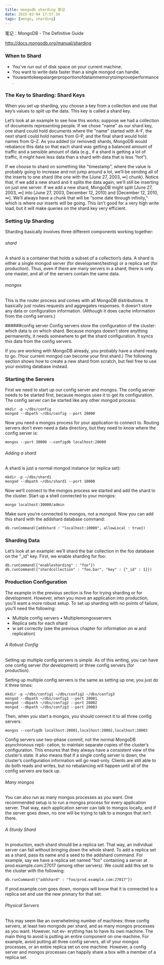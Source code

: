 ```yaml
---
title: mongodb sharding 笔记
date: 2015-03-04 17:57:34
tags: [mongo, sharding]
---
```




笔记：MongoDB - The Definitive Guide

<http://docs.mongodb.org/manual/sharding>

### When to Shard

* You’ve run out of disk space on your current machine.
* You want to write data faster than a single mongod can handle.
* Youwanttokeepalargerproportionofdatainmemorytoimproveperformance.

<!--more-->

### The Key to Sharding: Shard Keys

When you set up sharding, you choose a key from a collection and use that key’s values to split up the data. This key is called a shard key.

Let’s look at an example to see how this works: suppose we had a collection of documents representing people. If we chose "name" as our shard key, one shard could hold documents where the "name" started with A–F, the next shard could hold names from G–P, and the final shard would hold names from Q–Z. As you added (or removed) shards, MongoDB would rebalance this data so that each shard was getting a balanced amount of traffic and a sensible amount of data (e.g., if a shard is getting a lot of traffic, it might have less data than a shard with data that is less “hot”).

If we choose to shard on something like "timestamp", where the value is probably going to increase and not jump around a lot, we’ll be sending all of the inserts to one shard (the one with the [June 27, 2003, ∞] chunk). Notice that, if we add a new shard and it splits the data again, we’ll still be inserting on just one server. If we add a new shard, MongoDB might split [June 27, 2003, ∞] into [June 27, 2003, December 12, 2010) and [December 12, 2010, ∞]. We’ll always have a chunk that will be “some date through infinity,” which is where our inserts will be going. This isn’t good for a very high write load, but it will make queries on the shard key very efficient.


### Setting Up Sharding

Sharding basically involves three different components working together:

###### shard
A shard is a container that holds a subset of a collection’s data. A shard is either a single mongod server (for development/testing) or a replica set (for production). Thus, even if there are many servers in a shard, there is only one master, and all of the servers contain the same data.

###### mongos
This is the router process and comes with all MongoDB distributions. It basically just routes requests and aggregates responses. It doesn’t store any data or configuration information. (Although it does cache information from the config servers.)

######config server
Config servers store the configuration of the cluster: which data is on which shard. Because mongos doesn’t store anything permanently, it needs somewhere to get the shard configuration. It syncs this data from the config servers.

If you are working with MongoDB already, you probably have a shard ready to go. (Your current mongod can become your first shard.) The following section shows how to create a new shard from scratch, but feel free to use your existing database instead.

### Starting the Servers
First we need to start up our config server and mongos. The config server needs to be started first, because mongos uses it to get its configuration. The config server can be started like any other mongod process:

```
mkdir -p ~/dbs/config
mongod --dbpath ~/dbs/config --port 20000
```
Now you need a mongos process for your application to connect to. Routing servers don’t even need a data directory, but they need to know where the config server is:

```
mongos --port 30000 --configdb localhost:20000
```

###### Adding a shard

A shard is just a normal mongod instance (or replica set):
```
mkdir -p ~/dbs/shard1
mongod --dbpath ~/dbs/shard1 --port 10000
```

Now we’ll connect to the mongos process we started and add the shard to the cluster.
Start up a shell connected to your mongos:

```
mongo localhost:30000/admin
```

Make sure you’re connected to mongos, not a mongod. Now you can add this shard with
the addshard database command:

```
db.runCommand({addshard : "localhost:10000", allowLocal : true})
```


### Sharding Data

Let’s look at an example: we’ll shard the bar collection in the foo database on the "_id" key. First, we enable sharding for foo:


```
db.runCommand({"enablesharding" : "foo"})
db.runCommand({"shardcollection" : "foo.bar", "key" : {"_id" : 1}})
```


### Production Configuration

The example in the previous section is fine for trying sharding or for development. However, when you move an application into production, you’ll want a more robust setup. To set up sharding with no points of failure, you’ll need the following:

* Multiple config servers • Multiplemongosservers
* Replica sets for each shard
* w set correctly (see the previous chapter for information on w and replication)

###### A Robust Config

Setting up multiple config servers is simple. As of this writing, you can have one config server (for development) or three config servers (for production).

Setting up multiple config servers is the same as setting up one; you just do it three times:

```
mkdir -p ~/dbs/config1 ~/dbs/config2 ~/dbs/config3
mongod --dbpath ~/dbs/config1 --port 20001
mongod --dbpath ~/dbs/config2 --port 20002
mongod --dbpath ~/dbs/config3 --port 20003
```

Then, when you start a mongos, you should connect it to all three config servers:
```
mongos --configdb localhost:20001,localhost:20002,localhost:20003
```

Config servers use two-phase commit, not the normal MongoDB asynchronous repli- cation, to maintain separate copies of the cluster’s configuration. This ensures that they always have a consistent view of the cluster’s state. It also means that if a single config server is down, the cluster’s configuration information will go read-only. Clients are still able to do both reads and writes, but no rebalancing will happen until all of the config servers are back up.


###### Many mongos

You can also run as many mongos processes as you want. One recommended setup is to run a mongos process for every application server. That way, each application server can talk to mongos locally, and if the server goes down, no one will be trying to talk to a mongos that isn’t there.

###### A Sturdy Shard
In production, each shard should be a replica set. That way, an individual server can fail without bringing down the whole shard. To add a replica set as a shard, pass its name and a seed to the addshard command.
For example, say we have a replica set named "foo" containing a server at prod.example.com:27017 (among other servers). We could add this set to the cluster with the following:
```
db.runCommand({"addshard" : "foo/prod.example.com:27017"})
```
If prod.example.com goes down, mongos will know that it is connected to a replica set
and use the new primary for that set.

###### Physical Servers
This may seem like an overwhelming number of machines: three config servers, at least two mongods per shard, and as many mongos processes as you want. However, not ev- erything has to have its own machine. The main thing to avoid is putting an entire component on one machine. For example, avoid putting all three config servers, all of your mongos processes, or an entire replica set on one machine. However, a config server and mongos processes can happily share a box with a member of a replica set.
